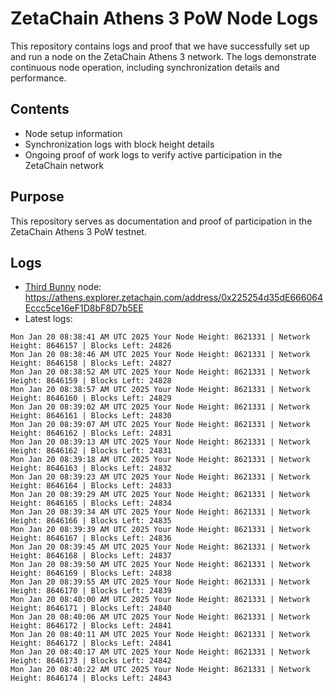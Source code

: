 # ZetaChain Athens 3 PoW Node Logs
This repository contains logs and proof that we have successfully set up and run a node on the ZetaChain Athens 3 network. The logs demonstrate continuous node operation, including synchronization details and performance.

## Contents
- Node setup information
- Synchronization logs with block height details
- Ongoing proof of work logs to verify active participation in the ZetaChain network

## Purpose
This repository serves as documentation and proof of participation in the ZetaChain Athens 3 PoW testnet.

## Logs

- [Third Bunny](https://thirdbunny.xyz/) node: https://athens.explorer.zetachain.com/address/0x225254d35dE666064Eccc5ce16eF1D8bF8D7b5EE
- Latest logs:
```
Mon Jan 20 08:38:41 AM UTC 2025 Your Node Height: 8621331 | Network Height: 8646157 | Blocks Left: 24826
Mon Jan 20 08:38:46 AM UTC 2025 Your Node Height: 8621331 | Network Height: 8646158 | Blocks Left: 24827
Mon Jan 20 08:38:52 AM UTC 2025 Your Node Height: 8621331 | Network Height: 8646159 | Blocks Left: 24828
Mon Jan 20 08:38:57 AM UTC 2025 Your Node Height: 8621331 | Network Height: 8646160 | Blocks Left: 24829
Mon Jan 20 08:39:02 AM UTC 2025 Your Node Height: 8621331 | Network Height: 8646161 | Blocks Left: 24830
Mon Jan 20 08:39:07 AM UTC 2025 Your Node Height: 8621331 | Network Height: 8646162 | Blocks Left: 24831
Mon Jan 20 08:39:13 AM UTC 2025 Your Node Height: 8621331 | Network Height: 8646162 | Blocks Left: 24831
Mon Jan 20 08:39:18 AM UTC 2025 Your Node Height: 8621331 | Network Height: 8646163 | Blocks Left: 24832
Mon Jan 20 08:39:23 AM UTC 2025 Your Node Height: 8621331 | Network Height: 8646164 | Blocks Left: 24833
Mon Jan 20 08:39:29 AM UTC 2025 Your Node Height: 8621331 | Network Height: 8646165 | Blocks Left: 24834
Mon Jan 20 08:39:34 AM UTC 2025 Your Node Height: 8621331 | Network Height: 8646166 | Blocks Left: 24835
Mon Jan 20 08:39:39 AM UTC 2025 Your Node Height: 8621331 | Network Height: 8646167 | Blocks Left: 24836
Mon Jan 20 08:39:45 AM UTC 2025 Your Node Height: 8621331 | Network Height: 8646168 | Blocks Left: 24837
Mon Jan 20 08:39:50 AM UTC 2025 Your Node Height: 8621331 | Network Height: 8646169 | Blocks Left: 24838
Mon Jan 20 08:39:55 AM UTC 2025 Your Node Height: 8621331 | Network Height: 8646170 | Blocks Left: 24839
Mon Jan 20 08:40:00 AM UTC 2025 Your Node Height: 8621331 | Network Height: 8646171 | Blocks Left: 24840
Mon Jan 20 08:40:06 AM UTC 2025 Your Node Height: 8621331 | Network Height: 8646172 | Blocks Left: 24841
Mon Jan 20 08:40:11 AM UTC 2025 Your Node Height: 8621331 | Network Height: 8646172 | Blocks Left: 24841
Mon Jan 20 08:40:17 AM UTC 2025 Your Node Height: 8621331 | Network Height: 8646173 | Blocks Left: 24842
Mon Jan 20 08:40:22 AM UTC 2025 Your Node Height: 8621331 | Network Height: 8646174 | Blocks Left: 24843
```
